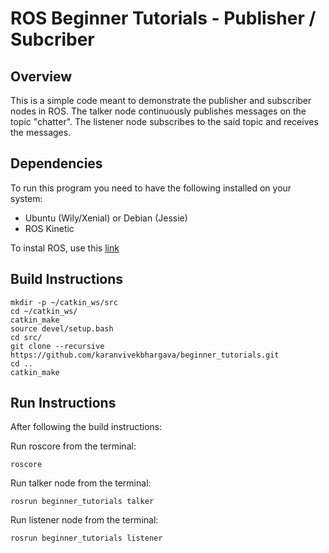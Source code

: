 # ROS Beginner Tutorials - Publisher / Subcriber 


## Overview

This is a simple code meant to demonstrate the publisher and subscriber nodes in ROS. The talker node continuously publishes messages on the topic "chatter". The listener node subscribes to the said topic and receives the messages.

## Dependencies

To run this program you need to have the following installed on your system:
* Ubuntu (Wily/Xenial) or Debian (Jessie)
* ROS Kinetic

To instal ROS, use this [link](http://wiki.ros.org/kinetic/Installation)

## Build Instructions
```
mkdir -p ~/catkin_ws/src
cd ~/catkin_ws/
catkin_make
source devel/setup.bash
cd src/
git clone --recursive https://github.com/karanvivekbhargava/beginner_tutorials.git
cd ..
catkin_make
```

## Run Instructions 

After following the build instructions:

Run roscore from the terminal:
```
roscore
```
Run talker node from the terminal:
```
rosrun beginner_tutorials talker
```
Run listener node from the terminal:
```
rosrun beginner_tutorials listener
```
